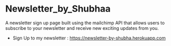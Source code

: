 # Newsletter_by_Shubhaa
A newsletter sign up page built using the mailchimp API that allows users to subscribe to your newsletter and receive new exciting updates from you.
* Sign Up to my newsletter : https://newsletter-by-shubha.herokuapp.com
